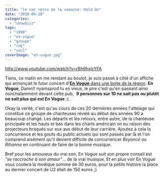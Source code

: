 ```yaml
---
title: "le son rétro de la semaine: Hold On"
date: "2010-09-28"
categories: 
  - "showbizz"
tags: 
  - "1990"
  - "en-vogue"
  - "groupe"
  - "rnb"
  - "soul"
coverImage: "en-vogue.jpg"
---
```


http://www.youtube.com/watch?v=rBh9hxicYFA

Tiens, ce matin en me rendant au boulot, je suis passé à côté d'un affiche qui annonçait le futur concert d'[**En Vogue** dans une boite de la région](http://www.carre.be/index.php?ct=agenda&cl=events&cd=937 "En Vogue au carré"). **En Vogue**, Damn!! nyamsprod tu es vieux, le pire c'est qu'en passant ainsi nonchalamment devant cette pub,  **9 personnes sur 10 ne sait pas ou plutôt ne sait plus qui est En Vogue** :( .

Okay la vérité, c'est qu'au cours de ces 20 dernières années l'attelage qui constitue ce groupe de chanteuses révélé au début des années 90 a beaucoup changé. Les départs et les retours, entre autre, de la chanteuse principale et les hauts et bas dans les charts américain on eu raison des projecteurs braqués sur eux aux début de leur carrière. Ajoutez à cela la concurrence et les gouts du public actuels qui sont passés par là et l'on comprend aisément qu'il devient difficile de concurrencer _Beyoncé_ ou _Rihanna_ en continuant de faire de la bonne musique.

Bref pour les amoureux du vrai son, En Vogue suit son propre conseil est _"se raccroche à son amour"_... de la vrai musique. Et en plus voir En Vogue vous coutera la modique somme de 30 euros, pour la petite histoire la place au dernier concert de U2 était de 150 euros ;)
